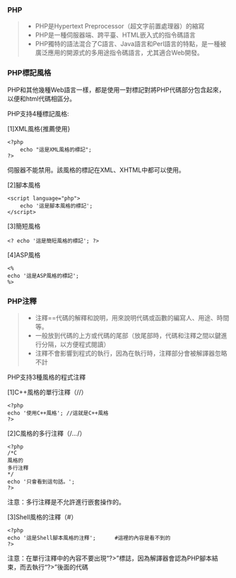 
### PHP
>* PHP是Hypertext Preprocessor（超文字前置處理器）的縮寫
>* PHP是一種伺服器端、跨平臺、HTML嵌入式的指令碼語言
>*  PHP獨特的語法混合了C語言、Java語言和Perl語言的特點，是一種被廣泛應用的開源式的多用途指令碼語言，尤其適合Web開發。

### PHP標記風格

PHP和其他幾種Web語言一樣，都是使用一對標記對將PHP代碼部分包含起來，以便和html代碼相區分。

PHP支持4種標記風格:

[1]XML風格{推薦使用}
```
<?php 
	echo "這是XML風格的標記"; 
?>
```
伺服器不能禁用。該風格的標記在XML、XHTML中都可以使用。 

[2]腳本風格
```
<script language="php">
	echo '這是腳本風格的標記'; 
</script>
```
[3]簡短風格
```
<? echo '這是簡短風格的標記'; ?>
```   
[4]ASP風格
```
<% 
echo '這是ASP風格的標記'; 
%>
```
### PHP注釋

>* 注釋==代碼的解釋和說明，用來說明代碼或函數的編寫人、用途、時間等。
>* 一般放到代碼的上方或代碼的尾部（放尾部時，代碼和注釋之間以<Tab>鍵進行分隔，以方便程式閱讀）
>* 注釋不會影響到程式的執行，因為在執行時，注釋部分會被解譯器忽略不計 

PHP支持3種風格的程式注釋

[1]C++風格的單行注釋（//）
```
<?php
echo '使用C++風格';	//這就是C++風格
?>
```
[2]C風格的多行注釋（/*…*/）
```
<?php
/*C
風格的
多行注釋
*/
echo '只會看到這句話。';
?>
```
注意：多行注釋是不允許進行嵌套操作的。

[3]Shell風格的注釋（#）
```
<?php
echo '這是Shell腳本風格的注釋';		#這裡的內容是看不到的
?>
```
注意：在單行注釋中的內容不要出現“?>”標誌，因為解譯器會認為PHP腳本結束，而去執行“?>”後面的代碼 

```
